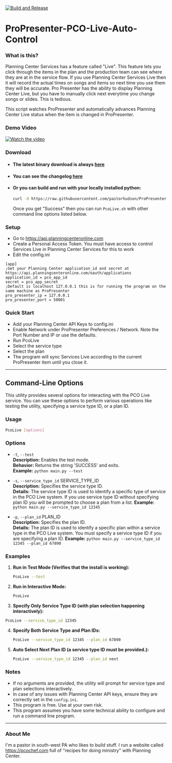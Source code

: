 [![Build and Release](https://github.com/pastorhudson/ProPresenter-PCO-Live-Auto-Control/actions/workflows/main.yml/badge.svg)](https://github.com/pastorhudson/ProPresenter-PCO-Live-Auto-Control/actions/workflows/main.yml)
# ProPresenter-PCO-Live-Auto-Control
### What is this?
Planning Center Services has a feature called "Live". This feature lets you click through the items in the plan and the production team can see where they are at in the service flow.
If you use Planning Center Services Live then it will record the actual times on songs and items so next time you use them they will be accurate.
Pro Presenter has the ability to display Planning Center Live, but you have to manually click next everytime you change songs or slides. This is tedious.

This script watches ProPresenter and automatically advances Planning Center Live status when the item is changed in ProPresenter.

### Demo Video
[![Watch the video](https://img.youtube.com/vi/gBEsyNlXMsg/0.jpg)](https://www.youtube.com/watch?v=gBEsyNlXMsg)


### Download
- #### The latest binary download is always [here](https://github.com/pastorhudson/ProPresenter-PCO-Live-Auto-Control/releases/latest)
- #### You can see the changelog [here](https://github.com/pastorhudson/ProPresenter-PCO-Live-Auto-Control/blob/v1.1.2/CHANGELOG.md)
- #### Or you can build and run with your locally installed python:
    ```bash
    curl -O https://raw.githubusercontent.com/pastorhudson/ProPresenter-PCO-Live-Auto-Control/main/src/PcoLive.sh && chmod +x PcoLive.sh && ./PcoLive.sh -t
    ```
  Once you get "Success" then you can run `PcoLive.sh` with other command line options listed below.

### Setup

- Go to https://api.planningcenteronline.com
- Create a Personal Access Token. You must have access to control Services Live in Planning Center Services for this to work
- Edit the config.ini

```editorconfig
[app]
;Get your Planning Center application_id and secret at https://api.planningcenteronline.com/oauth/applications
application_id = pco_app_id
secret = pco_app_secret
;Default is localhost 127.0.0.1 this is for running the program on the same machine as ProPresenter
pro_presenter_ip = 127.0.0.1
pro_presenter_port = 50001
```

### Quick Start
- Add your Planning Center API Keys to config.ini
- Enable Network under ProPresenter Preferences / Network. Note the Port Number and IP or use the defaults.
- Run PcoLive
- Select the service type
- Select the plan
- The program will sync Services Live according to the current ProPresenter item until you close it.

---

## Command-Line Options

This utility provides several options for interacting with the PCO Live service. You can use these options to perform various operations like testing the utility, specifying a service type ID, or a plan ID.

### Usage

```bash
PcoLive [options]
```

### Options

- `-t`, `--test`  
  **Description:** Enables the test mode.  
  **Behavior:** Returns the string 'SUCCESS' and exits.  
  **Example:** `python main.py --test`

- `-s`, `--service_type_id` SERVICE_TYPE_ID  
  **Description:** Specifies the service type ID.  
  **Details:** The service type ID is used to identify a specific type of service in the PCO Live system. If you use service type ID without specifying plan ID you will be prompted to choose a plan from a list.
  **Example:** `python main.py --service_type_id 12345`

- `-p`, `--plan_id` PLAN_ID  
  **Description:** Specifies the plan ID.  
  **Details:** The plan ID is used to identify a specific plan within a service type in the PCO Live system. You must specify a service type ID if you are specifying a plan ID.
  **Example:** `python main.py --service_type_id 12345 --plan_id 67890`

### Examples

1. **Run in Test Mode (Verifies that the install is working):**  
   ```bash
   PcoLive --test
   ```
   
2. **Run in Interactive Mode:**  
   ```bash
   PcoLive
   ```

3. **Specify Only Service Type ID (with plan selection happening interactively):**  
```bash
PcoLive --service_type_id 12345
```

4. **Specify Both Service Type and Plan IDs:**  
   ```bash
   PcoLive --service_type_id 12345 --plan_id 67890
   ```

5. **Auto Select Next Plan ID (a service type ID must be provided.):**  
   ```bash
   PcoLive --service_type_id 12345 --plan_id next
   ```

### Notes

- If no arguments are provided, the utility will prompt for service type and plan selections interactively.
- In case of any issues with Planning Center API keys, ensure they are correctly set in the `config.ini`.
- This program is free. Use at your own risk.
- This program assumes you have some technical ability to configure and run a command line program.

---

### About Me

I'm a pastor in south-west PA who likes to build stuff. I run a website called https://pcochef.com full of "recipes for doing ministry" with Planning Center.
